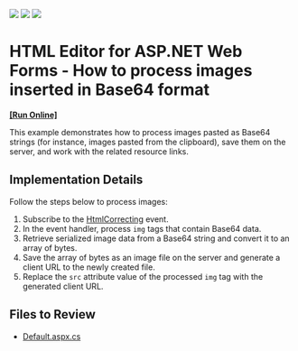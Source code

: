 <!-- default badges list -->
![](https://img.shields.io/endpoint?url=https://codecentral.devexpress.com/api/v1/VersionRange/128544921/14.2.6%2B)
[![](https://img.shields.io/badge/Open_in_DevExpress_Support_Center-FF7200?style=flat-square&logo=DevExpress&logoColor=white)](https://supportcenter.devexpress.com/ticket/details/T223166)
[![](https://img.shields.io/badge/📖_How_to_use_DevExpress_Examples-e9f6fc?style=flat-square)](https://docs.devexpress.com/GeneralInformation/403183)
<!-- default badges end -->

# HTML Editor for ASP.NET Web Forms - How to process images inserted in Base64 format
<!-- run online -->
**[[Run Online]](https://codecentral.devexpress.com/128544921/)**
<!-- run online end -->

This example demonstrates how to process images pasted as Base64 strings (for instance, images pasted from the clipboard), save them on the server, and work with the related resource links.

## Implementation Details

Follow the steps below to process images:

1. Subscribe to the [HtmlCorrecting](https://docs.devexpress.com/AspNet/DevExpress.Web.ASPxHtmlEditor.ASPxHtmlEditor.HtmlCorrecting) event.
2. In the event handler, process `img` tags that contain Base64 data.
3. Retrieve serialized image data from a Base64 string and convert it to an array of bytes.
4. Save the array of bytes as an image file on the server and generate a client URL to the newly created file.
5. Replace the `src` attribute value of the processed `img` tag with the generated client URL.

## Files to Review
* [Default.aspx.cs](./CS/Default.aspx.cs)
